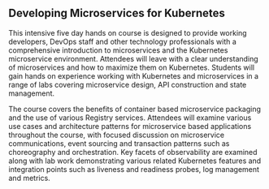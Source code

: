 ## Developing Microservices for Kubernetes

This intensive five day hands on course is designed to provide working developers, DevOps staff and other technology professionals with a comprehensive introduction to microservices and the Kubernetes microservice environment. Attendees will leave with a clear understanding of microservices and how to maximize them on Kubernetes. Students will gain hands on experience working with Kubernetes and microservices in a range of labs covering microservice design, API construction and state management. 

The course covers the benefits of container based microservice packaging and the use of various Registry services. Attendees will examine various use cases and architecture patterns for microservice based applications throughout the course, with focused discussion on microservice communications, event sourcing and transaction patterns such as choreography and orchestration. Key facets of observability are examined along with lab work demonstrating various related Kubernetes features and integration points such as liveness and readiness probes, log management and metrics.

